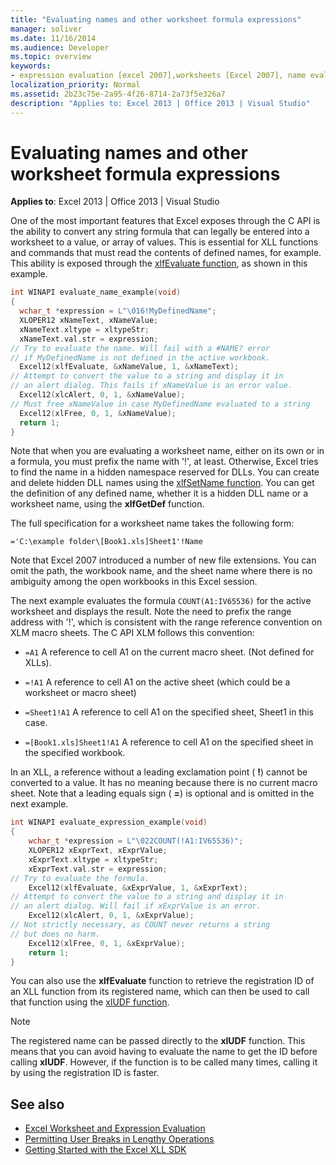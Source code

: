 ```yaml
---
title: "Evaluating names and other worksheet formula expressions"
manager: soliver
ms.date: 11/16/2014
ms.audience: Developer
ms.topic: overview
keywords:
- expression evaluation [excel 2007],worksheets [Excel 2007], name evaluation,evaluating expressions [Excel 2007],evaluating worksheet names [Excel 2007],expressions [Excel 2007], evaluating,names [Excel 2007], evaluating,name evaluation [Excel 2007],strings [Excel 2007], converting to values,xlfEvaluate function [Excel 2007],worksheets [Excel 2007], expression evaluation
localization_priority: Normal
ms.assetid: 2b23c75e-2a95-4f26-8714-2a73f5e326a7
description: "Applies to: Excel 2013 | Office 2013 | Visual Studio"
---
```


# Evaluating names and other worksheet formula expressions

**Applies to**: Excel 2013 | Office 2013 | Visual Studio 
  
One of the most important features that Excel exposes through the C API is the ability to convert any string formula that can legally be entered into a worksheet to a value, or array of values. This is essential for XLL functions and commands that must read the contents of defined names, for example. This ability is exposed through the [xlfEvaluate function](xlfevaluate.md), as shown in this example.
  
```C
int WINAPI evaluate_name_example(void)
{
  wchar_t *expression = L"\016!MyDefinedName";
  XLOPER12 xNameText, xNameValue;
  xNameText.xltype = xltypeStr;
  xNameText.val.str = expression;
// Try to evaluate the name. Will fail with a #NAME? error
// if MyDefinedName is not defined in the active workbook.
  Excel12(xlfEvaluate, &xNameValue, 1, &xNameText);
// Attempt to convert the value to a string and display it in
// an alert dialog. This fails if xNameValue is an error value.
  Excel12(xlcAlert, 0, 1, &xNameValue);
// Must free xNameValue in case MyDefinedName evaluated to a string
  Excel12(xlFree, 0, 1, &xNameValue);
  return 1;
}
```

Note that when you are evaluating a worksheet name, either on its own or in a formula, you must prefix the name with '!', at least. Otherwise, Excel tries to find the name in a hidden namespace reserved for DLLs. You can create and delete hidden DLL names using the [xlfSetName function](xlfsetname.md). You can get the definition of any defined name, whether it is a hidden DLL name or a worksheet name, using the **xlfGetDef** function. 
  
The full specification for a worksheet name takes the following form:
  
`='C:\example folder\[Book1.xls]Sheet1'!Name`
  
Note that Excel 2007 introduced a number of new file extensions. You can omit the path, the workbook name, and the sheet name where there is no ambiguity among the open workbooks in this Excel session. 
  
The next example evaluates the formula  `COUNT(A1:IV65536)` for the active worksheet and displays the result. Note the need to prefix the range address with '!', which is consistent with the range reference convention on XLM macro sheets. The C API XLM follows this convention: 
  
- `=A1` A reference to cell A1 on the current macro sheet. (Not defined for XLLs). 
  
- `=!A1` A reference to cell A1 on the active sheet (which could be a worksheet or macro sheet) 
  
- `=Sheet1!A1` A reference to cell A1 on the specified sheet, Sheet1 in this case. 
  
- `=[Book1.xls]Sheet1!A1` A reference to cell A1 on the specified sheet in the specified workbook. 
  
In an XLL, a reference without a leading exclamation point ( **!**) cannot be converted to a value. It has no meaning because there is no current macro sheet. Note that a leading equals sign ( **=**) is optional and is omitted in the next example.
  
```C
int WINAPI evaluate_expression_example(void)
{
    wchar_t *expression = L"\022COUNT(!A1:IV65536)";
    XLOPER12 xExprText, xExprValue;
    xExprText.xltype = xltypeStr;
    xExprText.val.str = expression;
// Try to evaluate the formula.
    Excel12(xlfEvaluate, &xExprValue, 1, &xExprText);
// Attempt to convert the value to a string and display it in
// an alert dialog. Will fail if xExprValue is an error.
    Excel12(xlcAlert, 0, 1, &xExprValue);
// Not strictly necessary, as COUNT never returns a string
// but does no harm.
    Excel12(xlFree, 0, 1, &xExprValue);
    return 1;
}
```

You can also use the **xlfEvaluate** function to retrieve the registration ID of an XLL function from its registered name, which can then be used to call that function using the [xlUDF function](xludf.md).
  
> [!NOTE]
> The registered name can be passed directly to the **xlUDF** function. This means that you can avoid having to evaluate the name to get the ID before calling **xlUDF**. However, if the function is to be called many times, calling it by using the registration ID is faster. 
  
## See also

- [Excel Worksheet and Expression Evaluation](excel-worksheet-and-expression-evaluation.md)
- [Permitting User Breaks in Lengthy Operations](permitting-user-breaks-in-lengthy-operations.md)
- [Getting Started with the Excel XLL SDK](getting-started-with-the-excel-xll-sdk.md)


